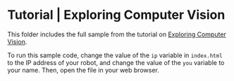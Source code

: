 # Tutorial | Exploring Computer Vision

This folder includes the full sample from the tutorial on [Exploring Computer Vision](https://docs.mistyrobotics.com/coding/using-remote-commands/tutorials/#exploring-computer-vision). 

To run this sample code, change the value of the `ip` variable in `index.html` to the IP address of your robot, and change the value of the `you` variable to your name. Then, open the file in your web browser.
